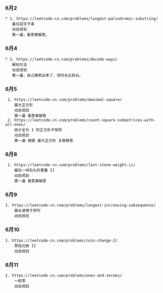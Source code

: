 ### 6月2
    * 1. https://leetcode-cn.com/problems/longest-palindromic-substring/
       最长回文子串
       动态规划
       第一遍，看答案解答。
### 6月4
    * 1. https://leetcode-cn.com/problems/decode-ways/
       解码方法
       动态规划
       第一遍，自己摸索出来了，但时长比较长。
### 6月5      
     1. https://leetcode-cn.com/problems/maximal-square/
        最大正方形
        动态规划
        第一遍 看答案解答
     2. https://leetcode-cn.com/problems/count-square-submatrices-with-all-ones/
        统计全为 1 的正方形子矩阵
        动态规划
        第一遍 根据 最大正方形 关联解答
### 6月8     
     1. https://leetcode-cn.com/problems/last-stone-weight-ii/
        最后一块石头的重量 II
        动态规划
        第一遍 看答案解答
### 6月9
    1. https://leetcode-cn.com/problems/longest-increasing-subsequence/
        最长递增子序列
        动态规划 
### 6月10
    1. https://leetcode-cn.com/problems/coin-change-2/
        零钱兑换 II
        动态规划          
### 6月11
    1. https://leetcode-cn.com/problems/ones-and-zeroes/
        一和零
        动态规划     
        
        